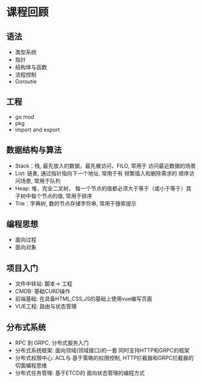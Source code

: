 # 课程回顾


## 语法

+ 类型系统
+ 指针
+ 结构体与函数
+ 流程控制
+ Goroutie

## 工程

+ go mod
+ pkg
+ import and export

## 数据结构与算法

+ Stack：栈, 最先放入的数据，最先被访问，FILO, 常用于 访问最近数据的场景
+ List: 链表, 通过指针指向下一个地址, 常用于有 频繁插入和删除需求的 顺序访问场景, 常用于队列
+ Heap: 堆，完全二叉树， 每一个节点的值都必须大于等于（或小于等于）其子树中每个节点的值, 常用于排序
+ Trie：字典树, 数的节点存储字符串, 常用于搜索提示

## 编程思想

+ 面向过程
+ 面向对象

## 项目入门

+ 文件中转站: 脚本-> 工程
+ CMDB: 基础CURD操作
+ 前端基础: 在具备HTML,CSS,JS的基础上使用vue编写页面
+ VUE工程: 路由与状态管理

## 分布式系统

+ RPC 到 GRPC, 分布式服务入门
+ 分布式系统框架: 面向领域(领域接口)的一套 同时支持HTTP和GRPC的框架
+ 分布式权限中心: ACL与 基于策略的权限控制, HTTP拦截器和GRPC拦截器的切面编程思维
+ 分布式任务管理: 基于ETCD的 面向状态管理的编程方式

